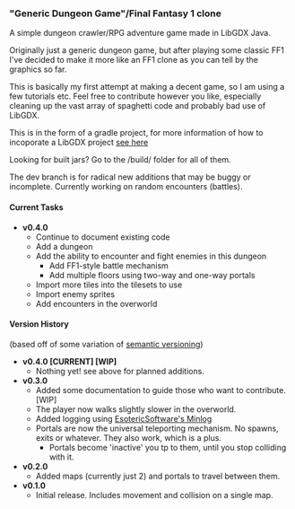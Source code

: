 ### "Generic Dungeon Game"/Final Fantasy 1 clone
A simple dungeon crawler/RPG adventure game made in LibGDX Java.

Originally just a generic dungeon game, but after playing some classic FF1 I've decided to make it more like an FF1 clone as you can tell by the graphics so far.

This is basically my first attempt at making a decent game, so I am using a few tutorials etc. 
Feel free to contribute however you like, especially cleaning up the vast array of spaghetti code and probably bad use of 
LibGDX.

This is in the form of a gradle project, for more information of how to incoporate a LibGDX project 
[see here](https://github.com/libgdx/libgdx/wiki/Setting-up-your-Development-Environment-%28Eclipse%2C-Intellij-IDEA%2C-NetBeans%29)

Looking for built jars? Go to the /build/ folder for all of them.

The dev branch is for radical new additions that may be buggy or incomplete. Currently working on random encounters (battles).

#### Current Tasks
* **v0.4.0**
  * Continue to document existing code
  * Add a dungeon
  * Add the ability to encounter and fight enemies in this dungeon
    * Add FF1-style battle mechanism
    * Add multiple floors using two-way and one-way portals
  * Import more tiles into the tilesets to use
  * Import enemy sprites
  * Add encounters in the overworld

#### Version History
(based off of some variation of [semantic versioning](http://semver.org/))
* **v0.4.0 [CURRENT] [WIP]**
  * Nothing yet! see above for planned additions.
* **v0.3.0** 
  * Added some documentation to guide those who want to contribute. [WIP]
  * The player now walks slightly slower in the overworld.
  * Added logging using [EsotericSoftware's Minlog](https://github.com/EsotericSoftware/minlog)
  * Portals are now the universal teleporting mechanism. No spawns, exits or whatever. They also work, which is a plus.
    * Portals become 'inactive' you tp to them, until you stop colliding with it.
* **v0.2.0** 
  * Added maps (currently just 2) and portals to travel between them.
* **v0.1.0** 
  * Initial release. Includes movement and collision on a single map.
